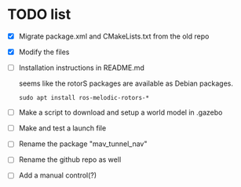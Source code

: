# TODO list

- [x] Migrate package.xml and CMakeLists.txt from the old repo
- [x] Modify the files
- [ ] Installation instructions in README.md

  seems like the rotorS packages are available as Debian packages.

  `sudo apt install ros-melodic-rotors-*`

- [ ] Make a script to download and setup a world model in .gazebo
- [ ] Make and test a launch file
- [ ] Rename the package "mav_tunnel_nav"
- [ ] Rename the github repo as well
- [ ] Add a manual control(?)
